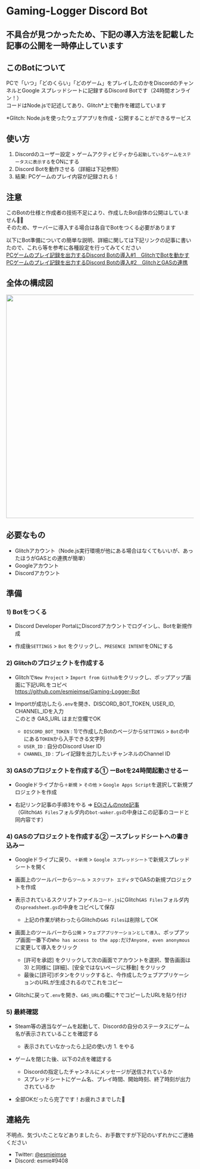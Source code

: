 # Gaming-Logger Discord Bot
## 不具合が見つかったため、下記の導入方法を記載した記事の公開を一時停止しています

## このBotについて
PCで「いつ」「どのくらい」「どのゲーム」をプレイしたのかをDiscordのチャンネルとGoogle スプレッドシートに記録するDiscord Botです（24時間オンライン！）  
コードはNode.jsで記述してあり、Glitch\*上で動作を確認しています

\*Glitch: Node.jsを使ったウェブアプリを作成・公開することができるサービス

## 使い方
1. Discordのユーザー設定 > ゲームアクティビティから`起動しているゲームをステータスに表示する`をONにする
1. Discord Botを動作させる（詳細は下記参照）
1. 結果: PCゲームのプレイ内容が記録される！

## 注意
このBotの仕様と作成者の技術不足により、作成したBot自体の公開はしていません🙇‍♂️  
そのため、サーバーに導入する場合は各自でBotをつくる必要があります

以下にBot準備についての簡単な説明、詳細に関しては下記リンクの記事に書いたので、これら等を参考に各種設定を行ってみてください  
[PCゲームのプレイ記録を出力するDiscord Botの導入#1　GlitchでBotを動かす](https://esmie.hateblo.jp/entry/gaming-logger1)
[PCゲームのプレイ記録を出力するDiscord Botの導入#2　GlitchとGASの連携](https://esmie.hateblo.jp/entry/gaming-logger2)

## 全体の構成図

<img src="https://user-images.githubusercontent.com/75773842/101753465-025e8400-3b16-11eb-894b-b39f2857dd3d.png" width="600px*">

## 必要なもの
- Glitchアカウント（Node.js実行環境が他にある場合はなくてもいいが、あったほうがGASとの連携が簡単）
- Googleアカウント
- Discordアカウント

## 準備
### 1) Botをつくる
- Discord Developer PortalにDiscordアカウントでログインし、Botを新規作成
  
- 作成後`SETTINGS` > `Bot` をクリックし、`PRESENCE INTENT`をONにする

### 2) Glitchのプロジェクトを作成する
- Glitchで`New Project` > `Import from Github`をクリックし、ポップアップ画面に下記URLをコピペ  
https://github.com/esmieimse/Gaming-Logger-Bot
  
- Importが成功したら`.env`を開き、DISCORD_BOT_TOKEN, USER_ID, CHANNEL_IDを入力  
このとき GAS_URL はまだ空欄でOK
  - `DISCORD_BOT_TOKEN` : 1)で作成したBotのページから`SETTINGS` > `Bot`の中にある`TOKEN`から入手できる文字列
  - `USER_ID`           : 自分のDiscord User ID 
  - `CHANNEL_ID`        : プレイ記録を出力したいチャンネルのChannel ID 

### 3) GASのプロジェクトを作成する① ーBotを24時間起動させるー
- Googleドライブから`＋新規` > `その他` > `Google Apps Script`を選択して新規プロジェクトを作成
  
- 右記リンク記事の手順3をやる => [EOiさんのnote記事](https://note.com/exteoi/n/nf1c37cb26c41#oj02A)  
（Glitch`GAS Files`フォルダ内の`bot-waker.gs`の中身はこの記事のコードと同内容です）  

### 4) GASのプロジェクトを作成する② ースプレッドシートへの書き込みー
- Googleドライブに戻り、`＋新規` > `Google スプレッドシート`で新規スプレッドシートを開く
- 画面上のツールバーから`ツール` > `スクリプト エディタ`でGASの新規プロジェクトを作成
  
- 表示されているスクリプトファイル`コード.js`にGlitch`GAS Files`フォルダ内の`spreadsheet.gs`の中身をコピペして保存
  - 上記の作業が終わったらGlitchの`GAS Files`は削除してOK
- 画面上のツールバーから`公開` > `ウェブアプリケーションとして導入`、ポップアップ画面一番下の`Who has access to the app:`だけ`Anyone, even anonymous`に変更して導入をクリック
  - [許可を承認] をクリックして次の画面でアカウントを選択、警告画面は 3) と同様に [詳細]、[安全ではないページに移動] をクリック
  - 最後に[許可]ボタンをクリックすると、今作成したウェブアプリケーションのURLが生成されるのでこれをコピー
- Glitchに戻って`.env`を開き、`GAS_URL`の欄に↑でコピーしたURLを貼り付け

### 5) 最終確認
- Steam等の適当なゲームを起動して、Discordの自分のステータスにゲーム名が表示されていることを確認する
  - 表示されていなかったら上記の使い方 1. をやる
- ゲームを閉じた後、以下の2点を確認する
  - Discordの指定したチャンネルにメッセージが送信されているか
  - スプレッドシートにゲーム名、プレイ時間、開始時刻、終了時刻が出力されているか
  
- 全部OKだったら完了です！お疲れさまでした👏

## 連絡先
不明点、気づいたことなどありましたら、お手数ですが下記のいずれかにご連絡ください
- Twitter: [@esmieimse](https://twitter.com/esmieimse)
- Discord: esmie#9408
